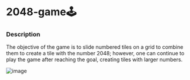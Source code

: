 # 2048-game🕹️

### Description

The objective of the game is to slide numbered tiles on a grid to combine them to create a tile with the number 2048; however, one can continue to play the game after reaching the goal, creating tiles with larger numbers.

![image](https://user-images.githubusercontent.com/100792272/235116977-a162c8c1-93ae-4a06-a4b0-0e9299ae5a72.png)
